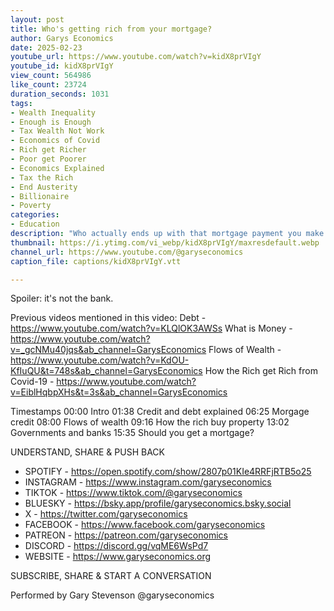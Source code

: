 ```yaml
---
layout: post
title: Who's getting rich from your mortgage?
author: Garys Economics
date: 2025-02-23
youtube_url: https://www.youtube.com/watch?v=kidX8prVIgY
youtube_id: kidX8prVIgY
view_count: 564986
like_count: 23724
duration_seconds: 1031
tags:
- Wealth Inequality
- Enough is Enough
- Tax Wealth Not Work
- Economics of Covid
- Rich get Richer
- Poor get Poorer
- Economics Explained
- Tax the Rich
- End Austerity
- Billionaire
- Poverty
categories:
- Education
description: "Who actually ends up with that mortgage payment you make every month?"
thumbnail: https://i.ytimg.com/vi_webp/kidX8prVIgY/maxresdefault.webp
channel_url: https://www.youtube.com/@garyseconomics
caption_file: captions/kidX8prVIgY.vtt

---
```


Spoiler: it's not the bank.

Previous videos mentioned in this video:
Debt - https://www.youtube.com/watch?v=KLQlOK3AWSs
What is Money - https://www.youtube.com/watch?v=_gcNMu40jqs&ab_channel=GarysEconomics
Flows of Wealth - https://www.youtube.com/watch?v=KdOU-KfIuQU&t=748s&ab_channel=GarysEconomics
How the Rich get Rich from Covid-19 - https://www.youtube.com/watch?v=EiblHqbpXHs&t=3s&ab_channel=GarysEconomics


Timestamps
00:00 Intro
01:38 Credit and debt explained
06:25 Morgage credit
08:00 Flows of wealth
09:16 How the rich buy property
13:02 Governments and banks
15:35 Should you get a mortgage?

UNDERSTAND, SHARE & PUSH BACK

- SPOTIFY - https://open.spotify.com/show/2807p01KIe4RRFjRTB5o25
- INSTAGRAM  - https://www.instagram.com/garyseconomics
- TIKTOK - https://www.tiktok.com/@garyseconomics
- BLUESKY - https://bsky.app/profile/garyseconomics.bsky.social
- X - https://twitter.com/garyseconomics
- FACEBOOK - https://www.facebook.com/garyseconomics
- PATREON - https://patreon.com/garyseconomics
- DISCORD - https://discord.gg/vqME6WsPd7
- WEBSITE - https://www.garyseconomics.org

SUBSCRIBE, SHARE & START A CONVERSATION

Performed by Gary Stevenson
@garyseconomics
